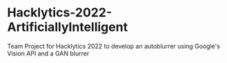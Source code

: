 # Hacklytics-2022-ArtificiallyIntelligent
Team Project for Hacklytics 2022 to develop an autoblurrer using Google's Vision API and a GAN blurrer
